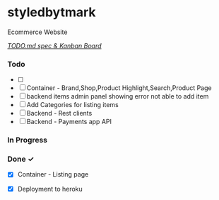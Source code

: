 # styledbytmark

Ecommerce Website

<em>[TODO.md spec & Kanban Board](https://bit.ly/3fCwKfM)</em>

### Todo

- [ ]   
- [ ] Container - Brand,Shop,Product Highlight,Search,Product Page  
- [ ] backend items admin panel showing error not able to add item  
- [ ] Add Categories for listing items  
- [ ] Backend - Rest clients  
- [ ] Backend - Payments app API  

### In Progress


### Done ✓

- [x] Container - Listing page  
- [x] Deployment to heroku  

